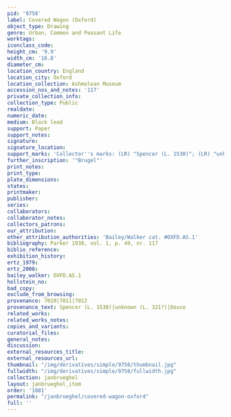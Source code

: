 ```yaml
---
pid: '9758'
label: Covered Wagon (Oxford)
object_type: Drawing
genre: Urban, Common and Peasant Life
worktags:
iconclass_code:
height_cm: '9.9'
width_cm: '16.8'
diameter_cm:
location_country: England
location_city: Oxford
location_collection: Ashmolean Museum
accession_nos_and_notes: '117'
private_collection_info:
collection_type: Public
realdate:
numeric_date:
medium: Black lead
support: Paper
support_notes:
signature:
signature_location:
support_marks: 'Collector''s marks: (LR) "Spencer (L. 1530)"; (LR) "unknown (L. 321?)"'
further_inscription: '"Brugel"'
print_notes:
print_type:
plate_dimensions:
states:
printmaker:
publisher:
series:
collaborators:
collaborator_notes:
collectors_patrons:
our_attribution:
other_attribution_authorities: 'Bailey/Walker cat. #OXFD.AS.1'
bibliography: Parker 1938, vol. 1, p. 49, nr. 117
biblio_reference:
exhibition_history:
ertz_1979:
ertz_2008:
bailey_walker: OXFD.AS.1
hollstein_no:
bad_copy:
exclude_from_browsing:
provenance: 7010|7011|7012
provenance_text: Spencer (L. 1530)|unknown (L. 321?)|Douce
related_works:
related_works_notes:
copies_and_variants:
curatorial_files:
general_notes:
discussion:
external_resources_title:
external_resources_url:
thumbnail: "/img/derivatives/simple/9758/thumbnail.jpg"
fullwidth: "/img/derivatives/simple/9758/fullwidth.jpg"
collection: janbrueghel
layout: janbrueghel_item
order: '1081'
permalink: "/janbrueghel/covered-wagon-oxford"
full: ''
---
```

